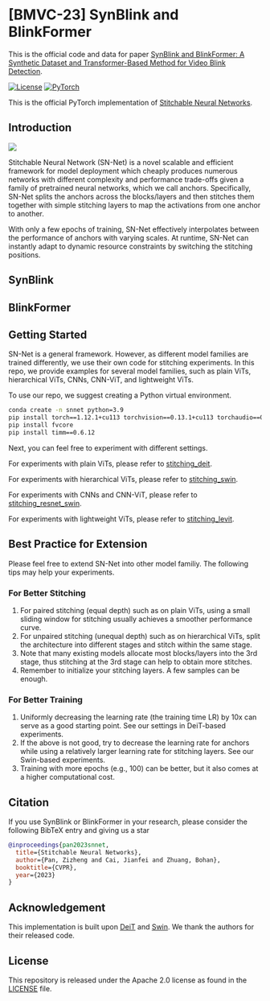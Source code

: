 # [BMVC-23] SynBlink and BlinkFormer
This is the official code and data for paper [SynBlink and BlinkFormer: A Synthetic Dataset and Transformer-Based Method for Video Blink Detection](http://phi-ai.buaa.edu.cn).

[![License](https://img.shields.io/badge/License-Apache_2.0-blue.svg)](https://opensource.org/licenses/Apache-2.0) 
<a href="https://pytorch.org/get-started/locally/"><img alt="PyTorch" src="https://img.shields.io/badge/PyTorch-ee4c2c?logo=pytorch&logoColor=white"></a>

This is the official PyTorch implementation of [Stitchable Neural Networks](https://arxiv.org/abs/2302.06586).

## Introduction

![](.github/framework.png)

Stitchable Neural Network (SN-Net) is a novel scalable and efficient framework for model deployment which cheaply produces numerous networks with different complexity and performance trade-offs given a family of pretrained neural networks, which we call anchors. Specifically, SN-Net splits the anchors across the blocks/layers and then stitches them together with simple stitching layers to map the activations from one anchor to another.

With only a few epochs of training, SN-Net effectively interpolates between the performance of anchors with varying scales. At runtime, SN-Net can instantly adapt to dynamic resource constraints by switching the stitching positions. 

## SynBlink

## BlinkFormer



## Getting Started

SN-Net is a general framework. However, as different model families are trained differently, we use their own code for stitching experiments. In this repo, we provide examples for several model families, such as plain ViTs, hierarchical ViTs, CNNs, CNN-ViT, and lightweight ViTs.

To use our repo, we suggest creating a Python virtual environment.

```bash
conda create -n snnet python=3.9
pip install torch==1.12.1+cu113 torchvision==0.13.1+cu113 torchaudio==0.12.1 --extra-index-url https://download.pytorch.org/whl/cu113
pip install fvcore
pip install timm==0.6.12
```

Next, you can feel free to experiment with different settings.

For experiments with plain ViTs, please refer to [stitching_deit](./stitching_deit).

For experiments with hierarchical ViTs, please refer to [stitching_swin](./stitching_swin).

For experiments with CNNs and CNN-ViT, please refer to [stitching_resnet_swin](./stitching_resnet_swin).

For experiments with lightweight ViTs, please refer to [stitching_levit](./stitching_levit).


## Best Practice for Extension

Please feel free to extend SN-Net into other model familiy. The following tips may help your experiments.

### For Better Stitching

1. For paired stitching (equal depth) such as on plain ViTs, using a small sliding window for stitching usually achieves a smoother performance curve.
2. For unpaired stitching (unequal depth) such as on hierarchical ViTs, split the architecture into different stages and stitch within the same stage.
3. Note that many existing models allocate most blocks/layers into the 3rd stage, thus stitching at the 3rd stage can help to obtain more stitches. 
4. Remember to initialize your stitching layers. A few samples can be enough.


### For Better Training

1. Uniformly decreasing the learning rate (the training time LR) by 10x can serve as a good starting point. See our settings in DeiT-based experiments.
2. If the above is not good, try to decrease the learning rate for anchors while using a relatively larger learning rate for stitching layers. See our Swin-based experiments.
3. Training with more epochs (e.g., 100) can be better, but it also comes at a higher computational cost.


## Citation

If you use SynBlink or BlinkFormer in your research, please consider the following BibTeX entry and giving us a star

```BibTeX
@inproceedings{pan2023snnet,
  title={Stitchable Neural Networks},
  author={Pan, Zizheng and Cai, Jianfei and Zhuang, Bohan},
  booktitle={CVPR},
  year={2023}
}
```



## Acknowledgement

This implementation is built upon [DeiT](https://github.com/facebookresearch/deit) and [Swin](https://github.com/microsoft/Swin-Transformer). We thank the authors for their released code.

## License

This repository is released under the Apache 2.0 license as found in the [LICENSE](https://github.com/ziplab/SN-Net/blob/main/LICENSE) file.
